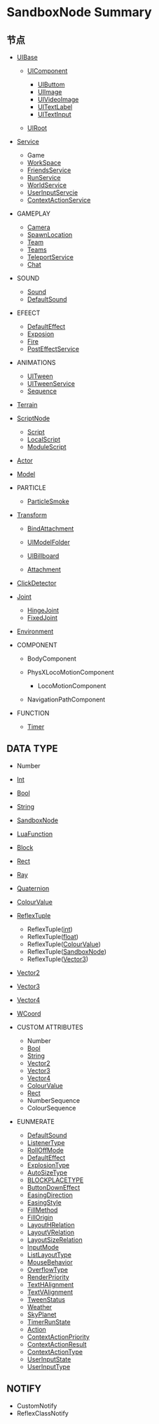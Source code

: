 # SandboxNode Summary

## 节点

- [UIBase](/#/Api/Class/Scene/SceneUIBase.md)
    - [UIComponent](/#/Api/Class/Scene/SceneUIComponent.md)
        - [UIButtom](/#/Api/Class/Scene/SceneUIButtom.md)
        - [UIImage](/#/Api/Class/Scene/SceneUIImage.md)
        - [UIVideoImage](/#/Api/Class/Scene/SceneUIVideoImage.md)
        - [UITextLabel](/#/Api/Class/Scene/SceneUITextLabel.md)
        - [UITextInput](/#/Api/Class/Scene/SceneUITextInput.md)

    - [UIRoot](/#/Api/Class/Scene/SceneUIRoot.md)

- [Service](/#/Api/Class/Service/ServiceNode.md)
    - Game
    - [WorkSpace](/#/Api/Class/Scene/SceneRoot.md)
    - [FriendsService](/#/Api/Class/Data/SandboxFriendsService.md)
    - [RunService](/#/Api/Class/Script/RunService.md)
    - [WorldService](/#/Api/Class/GamePlay/SandboxWorldService.md)
    - [UserInputServcie](/#/Api/Class/Animation/UserInputService.md)
    - [ContextActionService](/#/Api/Class/Input/ContextActionService.md)

- GAMEPLAY
    - [Camera](/#/Api/Class/GamePlay/SandboxCameraObject.md)
    - [SpawnLocation](/#/Api/Class/GamePlay/SpawnLocation.md)
    - [Team](/#/Api/Class/GamePlay/SandboxTeam.md)
    - [Teams](/#/Api/Class/GamePlay/SandboxTeams.md)
    - [TeleportService](/#/Api/Class/GamePlay/SandboxTeleportService.md)
    - [Chat](/#/Api/Class/GamePlay/SandboxChat.md)

- SOUND
    - [Sound](/#/Api/Class/Sound/SandboxSound.md)
    - [DefaultSound](/#/Api/Class/Sound/SandboxDefaultSound.md)

- EFEECT
    - [DefaultEffect](/#/Api/Class/Effect/SandboxDefaultEffect.md)
    - [Exposion](/#/Api/Class/Effect/SandboxExposion.md)
    - [Fire](/#/Api/Class/Effect/SandboxFire.md)
    - [PostEffectService](/#/Api/Class/Effect/SandboxPostEffectService.md)

- ANIMATIONS
    - [UITween](/#/Api/Class/Animation/SceneTweenObject.md)
    - [UITweenService](/#/Api/Class/Animation/SandboxTweenService.md)
    - [Sequence](/#/Api/Class/Animation/SandboxSequenceObject.md)

- [Terrain](/#/Api/Class/Build/TerrainNode.md)
- [ScriptNode](/#/Api/Class/NoType/ScriptNode.md)
    - [Script](/#/Api/Class/Script/ScriptObject.md)
    - [LocalScript](/#/Api/Class/Script/LocalScriptNode.md)
    - [ModuleScript](/#/Api/Class/Script/ModuleScriptNode.md)

- [Actor](/#/Api/Class/Role/SceneActorObject.md)
- [Model](/#/Api/Class/Role/SceneModelObject.md)
- PARTICLE
    - [ParticleSmoke](/#/Api/Class/Effect/SandboxParticleSmoke.md)

- [Transform](/#/Api/Class/NoType/SceneTransObject.md)
    - [BindAttachment](/#/Api/Class/Bind/SceneBindAttachment.md)
    - [UIModelFolder](/#/Api/Class/Build/SceneModelFolderObject.md)

    - [UIBillboard](/#/Api/Class/Scene/SceneUIBillboard.md)
    - [Attachment](/#/Api/Class/Bind/SandboxAttachmentObject.md)

- [ClickDetector](/#/Api/Class/Input/SandboxClickDetectorObject.md)
- [Joint](/#/Api/Class/NoType/SandboxJoint.md)
    - [HingeJoint](/#/Api/Class/Bind/SandboxHingeJoint.md)
    - [FixedJoint](/#/Api/Class/Bind/SandboxFixedJoint.md)

- [Environment](/#/Api/Class/GamePlay/EnvironmentNode.md)
- COMPONENT
    - BodyComponent
    - PhysXLocoMotionComponent
        - LocoMotionComponent

    - NavigationPathComponent

- FUNCTION
    - [Timer](/Api/Class/Script/TimerNode.md)

## DATA TYPE

- Number
- [Int](/#/Api/DataType/Int.md)
- [Bool](/#/Api/DataType/Bool.md)
- [String](/#/Api/DataType/String.md)

- [SandboxNode](/#/Api/Class/NoType/SandboxNode.md)
- [LuaFunction](/#/Api/Parameter/LuaFunction.md)
- [Block](/#/Api/Class/Build/Block.md)
- [Rect](/#/Api/DataType/Rect.md)
- [Ray](/#/Api/DataType/Ray.md)
- [Quaternion](/#/Api/DataType/Quaternion.md)
- [ColourValue](/#/Api/DataType/ColourValue.md)
- [ReflexTuple]()
    - ReflexTuple([int](/#/Api/DataType/int.md))
    - ReflexTuple([float](/#/Api/DataType/float.md))
    - ReflexTuple([ColourValue](/#/Api/DataType/ColourValue.md))
    - ReflexTuple([SandboxNode](/#/Api/Class/NoType/SandboxNode.md))
    - ReflexTuple([Vector3](/#/Api/DataType/Vector3.md))

- [Vector2](/#/Api/DataType/Vector2.md)
- [Vector3](/#/Api/DataType/Vector3.md)
- [Vector4](/#/Api/DataType/Vector4.md)
- [WCoord](WCoord.md)

- CUSTOM ATTRIBUTES
	- Number
	- [Bool](/#/Api/DataType/bool.md)
	- [String](/#/Api/DataType/string.md)
	- [Vector2](/#/Api/DataType/Vector2.md)
	- [Vector3](/#/Api/DataType/Vector3.md)
	- [Vector4](/#/Api/DataType/Vector4.md)
	- [ColourValue](/#/Api/DataType/ColourValue.md)
	- [Rect](/#/Api/DataType/Rect.md)
	- NumberSequence
	- ColourSequence


- EUNMERATE

    - [DefaultSound](/#/Api/Enumerate/Sound/EnumDefaultSound.md)
    - [ListenerType](/#/Api/Enumerate/Sound/EnumListenerType.md)
    - [RollOffMode](/#/Api/Enumerate/Sound/EnumRollOffMode.md)
    - [DefaultEffect](/#/Api/Enumerate/Effect/EnumDefaultEffect.md)
    - [ExplosionType](/#/Api/Enumerate/Effect/ExplosionType.md)
    - [AutoSizeType](/#/Api/Enumerate/UI/AutoSizeType.md)
    - [BLOCKPLACETYPE](/#/Api/Enumerate/UI/BLOCKPLACETYPE.md)
    - [ButtonDownEffect](/#/Api/Enumerate/UI/ButtonDownEffect.md)
    - [EasingDirection](/#/Api/Enumerate/UI/EasingDirection.md)
    - [EasingStyle](/#/Api/Enumerate/UI/EasingStyle.md)
    - [FillMethod](/#/Api/Enumerate/UI/EnumFillMethod.md)
    - [FillOrigin](/#/Api/Enumerate/UI/EnumFillOrigin.md)
    - [LayoutHRelation](/#/Api/Enumerate/UI/EnumLayoutHRelation.md)
    - [LayoutVRelation](/#/Api/Enumerate/UI/EnumLayoutVRelation.md)
    - [LayoutSizeRelation](/#/Api/Enumerate/UI/EnumLayoutSizeRelation.md)
    - [InputMode](/#/Api/Enumerate/UI/InputMode.md)
    - [ListLayoutType](/#/Api/Enumerate/UI/ListLayoutType.md)
    - [MouseBehavior](/#/Api/Enumerate/UI/MouseBehaviorEnum.md)
    - [OverflowType](/#/Api/Enumerate/UI/OverflowType.md)
    - [RenderPriority](/#/Api/Enumerate/UI/RenderPriority.md)
    - [TextHAlignment](/#/Api/Enumerate/UI/TextHAlignment.md)
    - [TextVAlignment](/#/Api/Enumerate/UI/TextVAlignment.md)
    - [TweenStatus](/#/Api/Enumerate/UI/TweenStatus.md)
    - [Weather](/#/Api/Enumerate/GamePlay/EnumWeather.md)
    - [SkyPlanet](/#/Api/Enumerate/GamePlay/EnumSkyPlanet.md)
    - [TimerRunState](/#/Api/Enumerate/GamePlay/TimerRunState.md)
    - [Action](/#/Api/Enumerate/UserInput/Action.md)
    - [ContextActionPriority](/#/Api/Enumerate/UserInput/ContextActionPriority.md)
    - [ContextActionResult](/#/Api/Enumerate/UserInput/ContextActionResult.md)
    - [ContextActionType](/#/Api/Enumerate/UserInput/ContextActionType.md)
    - [UserInputState](/#/Api/Enumerate/UserInput/UserInputState.md)
    - [UserInputType](/#/Api/Enumerate/UserInput/UserInputType.md)

## NOTIFY

- CustomNotify
- ReflexClassNotify